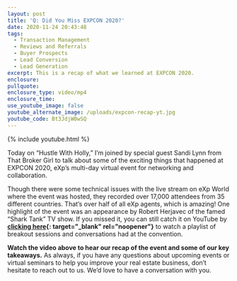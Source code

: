```yaml
---
layout: post
title: 'Q: Did You Miss EXPCON 2020?'
date: 2020-11-24 20:43:48
tags:
  - Transaction Management
  - Reviews and Referrals
  - Buyer Prospects
  - Lead Conversion
  - Lead Generation
excerpt: This is a recap of what we learned at EXPCON 2020.
enclosure:
pullquote:
enclosure_type: video/mp4
enclosure_time:
use_youtube_image: false
youtube_alternate_image: /uploads/expcon-recap-yt.jpg
youtube_code: Bt3JdjW0wSQ
---
```


{% include youtube.html %}

Today on “Hustle With Holly,” I’m joined by special guest Sandi Lynn from That Broker Girl to talk about some of the exciting things that happened at EXPCON 2020, eXp’s multi-day virtual event for networking and collaboration.

Though there were some technical issues with the live stream on eXp World where the event was hosted, they recorded over 17,000 attendees from 35 different countries. That’s over half of all eXp agents, which is amazing\! One highlight of the event was an appearance by Robert Herjavec of the famed “Shark Tank” TV show. If you missed it, you can still catch it on YouTube by **[clicking here](https://www.youtube.com/playlist?list=PL5eYl-99kalLanjBI9iJZH2dzCuXsVduB){: target="_blank" rel="noopener"}** to watch a playlist of breakout sessions and conversations had at the convention.&nbsp;

**Watch the video above to hear our recap of the event and some of our key takeaways.** As always, if you have any questions about upcoming events or virtual seminars to help you improve your real estate business, don’t hesitate to reach out to us. We’d love to have a conversation with you.